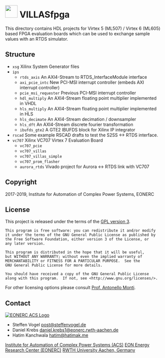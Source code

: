 # <img src="doc/pictures/villas_fpga.png" width=40 /> VILLASfpga

This directory contains HDL projects for Virtex 5 (ML507) / Virtex 6 (ML605) based FPGA evaluation boards which can be used to exchange sample values with an RTDS simulator.

## Structure

- `xsg` Xilinx System Generator files
- `ips`
  - `rtds_axis` An AXI4-Stream to RTDS_InterfaceModule interface
  - `axi_pcie_intc` New PCI-MSI interrupt controller (embeds AXI interrupt controller)
  - `pcie_msi_requester` Previous PCI-MSI interrupt controller
  - `hdl_multiply` An AXI4-Stream floating point multiplier implemented in VHDL
  - `hls_multiply` An AXI4-Stream floating point multiplier implemented in HLS
  - `hls_decimate` An AXI4-Stream decimation / downsampler
  - `hls_dft` An AXI4-Stream discrete fourier transformation
  - `ibufds_gte2` A GTE2 IBUFDS block for Xilinx IP integrator
- `rscad`
    Some example RSCAD drafts to test the S2SS <-> RTDS interface.
- `vc707` Xilinx VC707 Virtex 7 Evaluation Board
  - `vc707_pcie`
  - `vc707_villas`
  - `vc707_villas_simple`
  - `vc707_prom_flasher`
  - `aurora_rtds` Vivado project for Aurora <-> RTDS link with VC707

## Copyright

2017-2019, Institute for Automation of Complex Power Systems, EONERC

## License

This project is released under the terms of the [GPL version 3](COPYING.md).

```
This program is free software: you can redistribute it and/or modify
it under the terms of the GNU General Public License as published by
the Free Software Foundation, either version 3 of the License, or
any later version.

This program is distributed in the hope that it will be useful,
but WITHOUT ANY WARRANTY; without even the implied warranty of
MERCHANTABILITY or FITNESS FOR A PARTICULAR PURPOSE.  See the
GNU General Public License for more details.

You should have received a copy of the GNU General Public License
along with this program.  If not, see <http://www.gnu.org/licenses/>.
```

For other licensing options please consult [Prof. Antonello Monti](mailto:amonti@eonerc.rwth-aachen.de).

## Contact

[![EONERC ACS Logo](doc/pictures/eonerc_logo.png)](http://www.acs.eonerc.rwth-aachen.de)

 - Steffen Vogel <post@steffenvogel.de>
 - Daniel Krebs <daniel.krebs1@eonerc.rwth-aachen.de>
 - Hatim Kanchwala <hatim@hatimak.me>

[Institute for Automation of Complex Power Systems (ACS)](http://www.acs.eonerc.rwth-aachen.de)
[EON Energy Research Center (EONERC)](http://www.eonerc.rwth-aachen.de)
[RWTH University Aachen, Germany](http://www.rwth-aachen.de)
